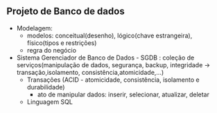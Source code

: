 ## Projeto de Banco de dados
* Modelagem:
   * modelos: conceitual(desenho), lógico(chave estrangeira), físico(tipos e restrições)
   * regra do negócio
* Sistema Gerenciador de Banco de Dados - SGDB : coleção de serviços(manipulação de dados, segurança, backup, integridade -> transação,isolamento, consistência,atomicidade,...)
  * Transações (ACID - atomicidade, consistência, isolamento e durabilidade)
      * ato de manipular dados: inserir, selecionar, atualizar, deletar  
  * Linguagem SQL 
